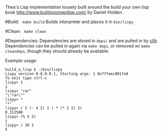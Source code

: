 Thea's Lisp implementation loosely built around  the build your own lisp book http://www.buildyourownlisp.com/ by Daniel Holden.


#Build:
``` make build```
Builds interpreter and places it in ```bin/lispy```

#Clean:
``` make clean```

#Dependencies:
Dependencies are stored in `deps/` and are pulled in by [clib](https://github.com/clibs/clib)
Dependencies can be pulled in again via `make deps`, or removed w/ `make cleandeps`, though they should already be available.

Example usage:
```
build_a_lisp $ ./bin/lispy
Lispy version 0.0.0.0.1, Starting args: 1 0x7ffeec001fa8
To exit type ctrl-c
lispy> 1
1
lispy> "rar"
"\"rar\""
lispy> *
"*"
lispy> / 5 (- 4 2) 1 ( * (* 2 2) 2)
0.312500
lispy> (% 5 2)
1
lispy> / 10 2
5
```
